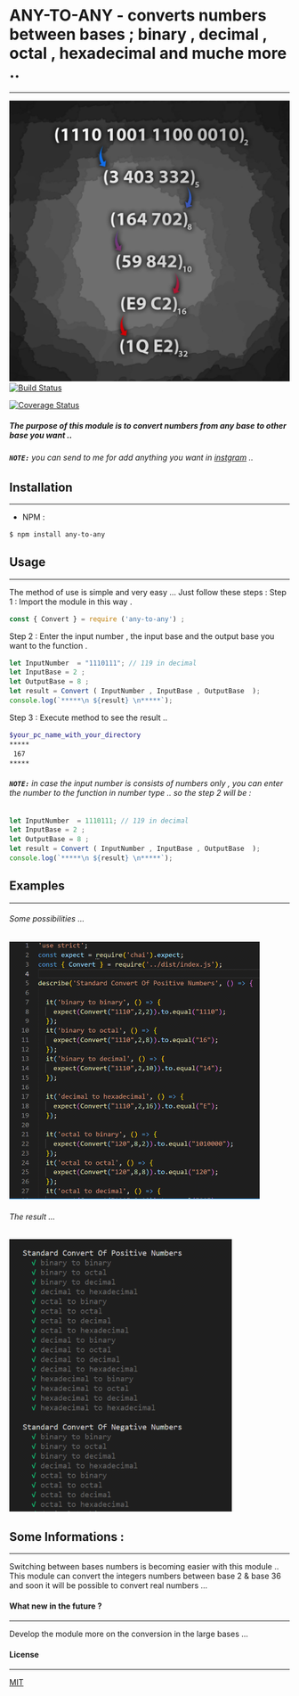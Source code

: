 # ANY-TO-ANY - converts numbers between bases ; binary , decimal , octal , hexadecimal and muche more ..  
---
![imed-jaberi](logo.jpg) 
[![Build Status](https://travis-ci.org/3imed-jaberi/any-to-any.svg?branch=master)](https://travis-ci.org/3imed-jaberi/any-to-any)

[![Coverage Status](https://coveralls.io/repos/github/3imed-jaberi/any-to-any/badge.svg?branch=master)](https://coveralls.io/github/3imed-jaberi/any-to-any?branch=master)

##### The purpose of this module is to convert numbers from any base to other base you want ..

###### **`NOTE:`** you can send to me for add anything you want in [instgram](https://www.instagram.com/3imed_jaberi/) ..

## Installation 
---

- NPM :
```bash
$ npm install any-to-any
```

## Usage 
---
 The method of use is simple and very easy ... Just follow these steps :
Step 1 : Import the module in this way .
```javascript
const { Convert } = require ('any-to-any') ;
```
Step 2 : Enter the input number  , the input base and the output base you want to the function .
```javascript
let InputNumber  = "1110111"; // 119 in decimal
let InputBase = 2 ;
let OutputBase = 8 ;
let result = Convert ( InputNumber , InputBase , OutputBase  );
console.log(`*****\n ${result} \n*****`);
```
Step 3 : Execute method to see the result ..
```bash
$your_pc_name_with_your_directory
*****
 167
*****
```
###### **`NOTE:`** in case the input number is consists of numbers only , you can enter the number to the function in number type .. so the step 2 will be :
```javascript
let InputNumber  = 1110111; // 119 in decimal
let InputBase = 2 ;
let OutputBase = 8 ;
let result = Convert ( InputNumber , InputBase , OutputBase  ); 
console.log(`*****\n ${result} \n*****`);
```

## Examples
----
###### Some possibilities ... 
![imed-jaberi](/lib/img/unit-testing-methods.gif) 

###### The result ...
![imed-jaberi](/lib/img/result-unit-testing-methods.gif) 

## Some Informations :
---
Switching between bases numbers is becoming easier with this module .. 
This module can convert the integers numbers between base 2 & base 36 and soon it will be possible to convert real numbers ... 

#### What new in the future ? 
---
 Develop the module more on the conversion in the large bases ...

#### License
---
[MIT](https://choosealicense.com/licenses/mit/) 

